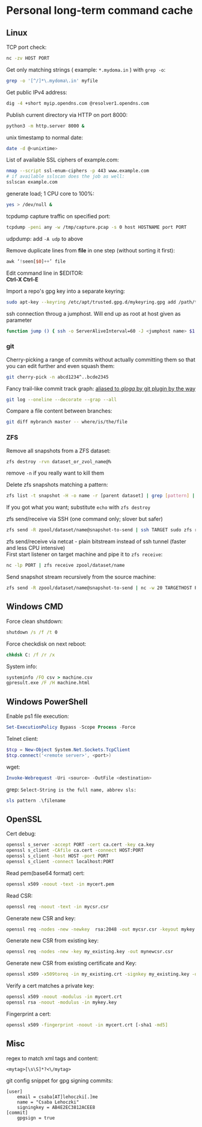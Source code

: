 # Personal long-term command cache

## Linux
TCP port check:
```sh
nc -zv HOST PORT
```

Get only matching strings ( example: `*.mydoma.in` ) with `grep -o`:
```sh
grep -o '[^/]*\.mydoma\.in' myfile
```

Get public IPv4 address:
```sh
dig -4 +short myip.opendns.com @resolver1.opendns.com
```

Publish current directory via HTTP on port 8000:
```sh
python3 -m http.server 8000 &
```

unix timestamp to normal date:
```sh
date -d @<unixtime>
```

List of available SSL ciphers of example.com:
```sh
nmap --script ssl-enum-ciphers -p 443 www.example.com
# if available sslscan does the job as well:
sslscan example.com
```

generate load; 1 CPU core to 100%:
```sh
yes > /dev/null &
```

tcpdump capture traffic on specified port:

```sh
tcpdump -peni any -w /tmp/capture.pcap -s 0 host HOSTNAME port PORT
```
udpdump: add `-A udp` to above

Remove duplicate lines from **file** in one step (without sorting it first):
```awk
awk ‘!seen[$0]++’ file
```

Edit command line in $EDITOR:<br>
**Ctrl-X Ctrl-E**

Import a repo's gpg key into a separate keyring:
```sh
sudo apt-key --keyring /etc/apt/trusted.gpg.d/mykeyring.gpg add /path/to/mykey.key
```

ssh connection throug a jumphost. Will end up as root at host given as parameter
```sh
function jump () { ssh -o ServerAliveInterval=60 -J <jumphost name> $1 -t 'sudo -i; bash -l' }
```

### git

Cherry-picking a range of commits without actually committing them so that you can edit further and even squash them:
```sh
git cherry-pick -n abcd1234^..bcde2345
```

Fancy trail-like commit track graph: [aliased to *gloga* by git plugin by the way](https://github.com/ohmyzsh/ohmyzsh/blob/master/plugins/git/git.plugin.zsh#L225)
```sh
git log --oneline --decorate --grap --all
```

Compare a file content between branches:
```sh
git diff mybranch master -- where/is/the/file
```


### ZFS

Remove all snapshots from a ZFS dataset:
```sh
zfs destroy -rvn dataset_or_zvol_name@%
```
remove `-n` if you really want to kill them

Delete zfs snapshots matching a pattern:
```sh
zfs list -t snapshot -H -o name -r [parent dataset] | grep [pattern] | xargs -n1 echo
```
If you got what you want; substitute `echo` with `zfs destroy`


zfs send/receive via SSH (one command only; slover but safer)
```sh
zfs send -R zpool/dataset/name@snapshot-to-send | ssh TARGET sudo zfs receive -Fu zpool/dataset/name
```

zfs send/receive via netcat - plain bitstream instead of ssh tunnel (faster and less CPU intensive)\
First start listener on target machine and pipe it to `zfs receive`:
```sh
nc -lp PORT | zfs receive zpool/dataset/name
```
Send snapshot stream recursively from the source machine:
```sh
zfs send -R zpool/dataset/name@snapshot-to-send | nc -w 20 TARGETHOST PORT
```


## Windows CMD
Force clean shutdown:
```cmd
shutdown /s /f /t 0
```

Force checkdisk on next reboot:
```cmd
chkdsk C: /f /r /x
```

System info:
```cmd
systeminfo /FO csv > machine.csv
gpresult.exe /F /H machine.html
```

## Windows PowerShell
Enable ps1 file execution:
```powershell
Set-ExecutionPolicy Bypass -Scope Process -Force
```

Telnet client:
```powershell
$tcp = New-Object System.Net.Sockets.TcpClient
$tcp.connect('<remote server>', <port>)
```

wget:
```powershell
Invoke-Webrequest -Uri <source> -OutFile <destination>
```

grep: `Select-String is the full name, abbrev sls:`
```powershell
sls pattern .\filename
```


## OpenSSL
Cert debug:
```sh
openssl s_server -accept PORT -cert ca.cert -key ca.key
openssl s_client -CAfile ca.cert -connect HOST:PORT
openssl s_client -host HOST -port PORT
openssl s_client -connect localhost:PORT
```

Read pem(base64 format) cert:
```sh
openssl x509 -noout -text -in mycert.pem
```

Read CSR:
```sh
openssl req -noout -text -in mycsr.csr
```

Generate new CSR and key:
```sh
openssl req -nodes -new -newkey  rsa:2048 -out mycsr.csr -keyout mykey.key
```

Generate new CSR from existing key:
```sh
openssl req -nodes -new -key my_existing.key -out mynewcsr.csr
```

Generate new CSR from existing certificate and Key:
```sh
openssl x509 -x509toreq -in my_existing.crt -signkey my_existing.key -out mynew.csr
```

Verify a cert matches a private key:
```sh
openssl x509 -noout -modulus -in mycert.crt
openssl rsa -noout -modulus -in mykey.key
```
Fingerprint a cert:
```sh
openssl x509 -fingerprint -noout -in mycert.crt [-sha1 -md5]
```

## Misc
regex to match xml tags and content:<br>
```
<mytag>[\s\S]*?<\/mytag>
```

git config snippet for gpg signing commits:<br>
```
[user]
	email = csaba[AT]lehoczki[.]me
	name = "Csaba Lehoczki"
	signingkey = AB4E2EC3812ACEE8
[commit]
	gpgsign = true
```
